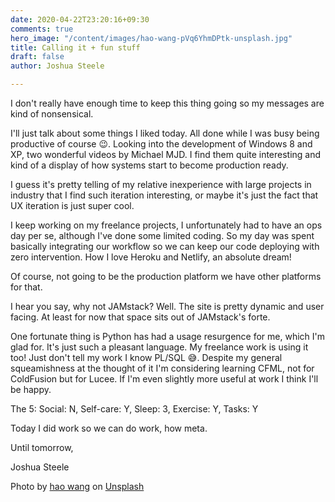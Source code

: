 ```yaml
---
date: 2020-04-22T23:20:16+09:30
comments: true
hero_image: "/content/images/hao-wang-pVq6YhmDPtk-unsplash.jpg"
title: Calling it + fun stuff
draft: false
author: Joshua Steele

---
```

I don't really have enough time to keep this thing going so my messages are kind of nonsensical.

I'll just talk about some things I liked today. All done while I was busy being productive of course 😉. Looking into the development of Windows 8 and XP, two wonderful videos by Michael MJD. I find them quite interesting and kind of a display of how systems start to become production ready.

I guess it's pretty telling of my relative inexperience with large projects in industry that I find such iteration interesting, or maybe it's just the fact that UX iteration is just super cool.

I keep working on my freelance projects, I unfortunately had to have an ops day per se, although I've done some limited coding. So my day was spent basically integrating our workflow so we can keep our code deploying with zero intervention. How I love Heroku and Netlify, an absolute dream!

Of course, not going to be the production platform we have other platforms for that.

I hear you say, why not JAMstack? Well. The site is pretty dynamic and user facing. At least for now that space sits out of JAMstack's forte.

One fortunate thing is Python has had a usage resurgence for me, which I'm glad for. It's just such a pleasant language. My freelance work is using it too! Just don't tell my work I know PL/SQL 😅. Despite my general squeamishness at the thought of it I'm considering learning CFML, not for ColdFusion but  for Lucee. If I'm even slightly more useful at work I think I'll be happy.

The 5: Social: N, Self-care: Y, Sleep: 3, Exercise: Y, Tasks: Y

Today I did work so we can do work, how meta.

Until tomorrow,

Joshua Steele

Photo by [hao wang](https://unsplash.com/@danranwanghao?utm_source=unsplash&utm_medium=referral&utm_content=creditCopyText) on [Unsplash](https://unsplash.com/s/photos/light-art?utm_source=unsplash&utm_medium=referral&utm_content=creditCopyText)